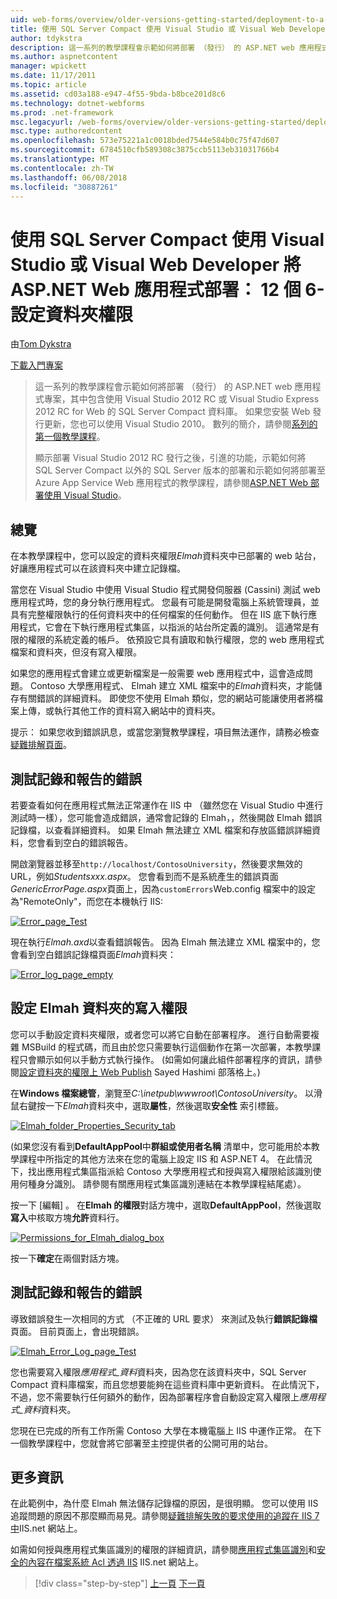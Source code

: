 ```yaml
---
uid: web-forms/overview/older-versions-getting-started/deployment-to-a-hosting-provider/deployment-to-a-hosting-provider-setting-folder-permissions-6-of-12
title: 使用 SQL Server Compact 使用 Visual Studio 或 Visual Web Developer 將 ASP.NET Web 應用程式部署： 12 個 6-設定資料夾權限 |Microsoft 文件
author: tdykstra
description: 這一系列的教學課程會示範如何將部署 （發行） 的 ASP.NET web 應用程式專案，其中包含 SQL Server Compact 資料庫使用視覺化 Stu...
ms.author: aspnetcontent
manager: wpickett
ms.date: 11/17/2011
ms.topic: article
ms.assetid: cd03a188-e947-4f55-9bda-b8bce201d8c6
ms.technology: dotnet-webforms
ms.prod: .net-framework
msc.legacyurl: /web-forms/overview/older-versions-getting-started/deployment-to-a-hosting-provider/deployment-to-a-hosting-provider-setting-folder-permissions-6-of-12
msc.type: authoredcontent
ms.openlocfilehash: 573e75221a1c0018bded7544e584b0c75f47d607
ms.sourcegitcommit: 6784510cfb589308c3875ccb5113eb31031766b4
ms.translationtype: MT
ms.contentlocale: zh-TW
ms.lasthandoff: 06/08/2018
ms.locfileid: "30887261"
---
```

<a name="deploying-an-aspnet-web-application-with-sql-server-compact-using-visual-studio-or-visual-web-developer-setting-folder-permissions---6-of-12"></a>使用 SQL Server Compact 使用 Visual Studio 或 Visual Web Developer 將 ASP.NET Web 應用程式部署： 12 個 6-設定資料夾權限
====================
由[Tom Dykstra](https://github.com/tdykstra)

[下載入門專案](http://code.msdn.microsoft.com/Deploying-an-ASPNET-Web-4e31366b)

> 這一系列的教學課程會示範如何將部署 （發行） 的 ASP.NET web 應用程式專案，其中包含使用 Visual Studio 2012 RC 或 Visual Studio Express 2012 RC for Web 的 SQL Server Compact 資料庫。 如果您安裝 Web 發行更新，您也可以使用 Visual Studio 2010。 數列的簡介，請參閱[系列的第一個教學課程](deployment-to-a-hosting-provider-introduction-1-of-12.md)。
> 
> 顯示部署 Visual Studio 2012 RC 發行之後，引進的功能，示範如何將 SQL Server Compact 以外的 SQL Server 版本的部署和示範如何將部署至 Azure App Service Web 應用程式的教學課程，請參閱[ASP.NET Web 部署使用 Visual Studio](../../deployment/visual-studio-web-deployment/introduction.md)。


## <a name="overview"></a>總覽

在本教學課程中，您可以設定的資料夾權限*Elmah*資料夾中已部署的 web 站台，好讓應用程式可以在該資料夾中建立記錄檔。

當您在 Visual Studio 中使用 Visual Studio 程式開發伺服器 (Cassini) 測試 web 應用程式時，您的身分執行應用程式。 您最有可能是開發電腦上系統管理員，並具有完整權限執行的任何資料夾中的任何檔案的任何動作。 但在 IIS 底下執行應用程式，它會在下執行應用程式集區，以指派的站台所定義的識別。 這通常是有限的權限的系統定義的帳戶。 依預設它具有讀取和執行權限，您的 web 應用程式檔案和資料夾，但沒有寫入權限。

如果您的應用程式會建立或更新檔案是一般需要 web 應用程式中，這會造成問題。 Contoso 大學應用程式、 Elmah 建立 XML 檔案中的*Elmah*資料夾，才能儲存有關錯誤的詳細資料。 即使您不使用 Elmah 類似，您的網站可能讓使用者將檔案上傳，或執行其他工作的資料寫入網站中的資料夾。

提示： 如果您收到錯誤訊息，或當您瀏覽教學課程，項目無法運作，請務必檢查[疑難排解頁面](deployment-to-a-hosting-provider-creating-and-installing-deployment-packages-12-of-12.md)。

## <a name="testing-error-logging-and-reporting"></a>測試記錄和報告的錯誤

若要查看如何在應用程式無法正常運作在 IIS 中 （雖然您在 Visual Studio 中進行測試時一樣），您可能會造成錯誤，通常會記錄的 Elmah，，然後開啟 Elmah 錯誤記錄檔，以查看詳細資料。 如果 Elmah 無法建立 XML 檔案和存放區錯誤詳細資料，您會看到空白的錯誤報告。

開啟瀏覽器並移至`http://localhost/ContosoUniversity`，然後要求無效的 URL，例如*Studentsxxx.aspx*。 您會看到而不是系統產生的錯誤頁面*GenericErrorPage.aspx*頁面上，因為`customErrors`Web.config 檔案中的設定為"RemoteOnly"，而您在本機執行 IIS:

[![Error_page_Test](deployment-to-a-hosting-provider-setting-folder-permissions-6-of-12/_static/image2.png)](deployment-to-a-hosting-provider-setting-folder-permissions-6-of-12/_static/image1.png)

現在執行*Elmah.axd*以查看錯誤報告。 因為 Elmah 無法建立 XML 檔案中的，您會看到空白錯誤記錄檔頁面*Elmah*資料夾：

[![Error_log_page_empty](deployment-to-a-hosting-provider-setting-folder-permissions-6-of-12/_static/image4.png)](deployment-to-a-hosting-provider-setting-folder-permissions-6-of-12/_static/image3.png)

## <a name="setting-write-permission-on-the-elmah-folder"></a>設定 Elmah 資料夾的寫入權限

您可以手動設定資料夾權限，或者您可以將它自動在部署程序。 進行自動需要複雜 MSBuild 的程式碼，而且由於您只需要執行這個動作在第一次部署，本教學課程只會顯示如何以手動方式執行操作。 (如需如何讓此組件部署程序的資訊，請參閱[設定資料夾的權限上 Web Publish](http://sedodream.com/2011/11/08/SettingFolderPermissionsOnWebPublish.aspx) Sayed Hashimi 部落格上。)

在**Windows 檔案總管**，瀏覽至*C:\inetpub\wwwroot\ContosoUniversity*。 以滑鼠右鍵按一下*Elmah*資料夾中，選取**屬性**，然後選取**安全性** 索引標籤。

[![Elmah_folder_Properties_Security_tab](deployment-to-a-hosting-provider-setting-folder-permissions-6-of-12/_static/image6.png)](deployment-to-a-hosting-provider-setting-folder-permissions-6-of-12/_static/image5.png)

(如果您沒有看到**DefaultAppPool**中**群組或使用者名稱** 清單中，您可能用於本教學課程中所指定的其他方法來在您的電腦上設定 IIS 和 ASP.NET 4。 在此情況下，找出應用程式集區指派給 Contoso 大學應用程式和授與寫入權限給該識別使用何種身分識別。 請參閱有關應用程式集區識別連結在本教學課程結尾處）。

按一下 [編輯] 。 在**Elmah 的權限**對話方塊中，選取**DefaultAppPool**，然後選取**寫入**中核取方塊**允許**資料行。

[![Permissions_for_Elmah_dialog_box](deployment-to-a-hosting-provider-setting-folder-permissions-6-of-12/_static/image8.png)](deployment-to-a-hosting-provider-setting-folder-permissions-6-of-12/_static/image7.png)

按一下**確定**在兩個對話方塊。

## <a name="retesting-error-logging-and-reporting"></a>測試記錄和報告的錯誤

導致錯誤發生一次相同的方式 （不正確的 URL 要求） 來測試及執行**錯誤記錄檔**頁面。 目前頁面上，會出現錯誤。

[![Elmah_Error_Log_page_Test](deployment-to-a-hosting-provider-setting-folder-permissions-6-of-12/_static/image10.png)](deployment-to-a-hosting-provider-setting-folder-permissions-6-of-12/_static/image9.png)

您也需要寫入權限*應用程式\_資料*資料夾，因為您在該資料夾中，SQL Server Compact 資料庫檔案，而且您想要能夠在這些資料庫中更新資料。 在此情況下，不過，您不需要執行任何額外的動作，因為部署程序會自動設定寫入權限上*應用程式\_資料*資料夾。

您現在已完成的所有工作所需 Contoso 大學在本機電腦上 IIS 中運作正常。 在下一個教學課程中，您就會將它部署至主控提供者的公開可用的站台。

## <a name="more-information"></a>更多資訊

在此範例中，為什麼 Elmah 無法儲存記錄檔的原因，是很明顯。 您可以使用 IIS 追蹤問題的原因不那麼顯而易見。請參閱[疑難排解失敗的要求使用的追蹤在 IIS 7 中](https://www.iis.net/learn/troubleshoot/using-failed-request-tracing/troubleshooting-failed-requests-using-tracing-in-iis)IIS.net 網站上。

如需如何授與應用程式集區識別的權限的詳細資訊，請參閱[應用程式集區識別](https://www.iis.net/learn/manage/configuring-security/application-pool-identities)和[安全的內容在檔案系統 Acl 透過 IIS](https://www.iis.net/learn/get-started/planning-for-security/secure-content-in-iis-through-file-system-acls) IIS.net 網站上。

> [!div class="step-by-step"]
> [上一頁](deployment-to-a-hosting-provider-deploying-to-iis-as-a-test-environment-5-of-12.md)
> [下一頁](deployment-to-a-hosting-provider-deploying-to-the-production-environment-7-of-12.md)
